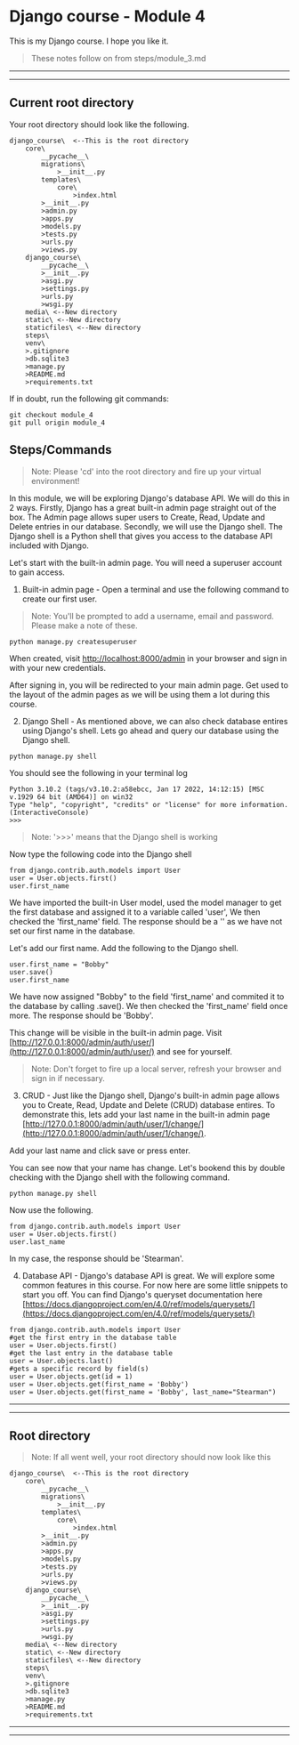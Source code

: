# Django course - Module 4
This is my Django course. I hope you like it.

> These notes follow on from steps/module_3.md
***
***

## Current root directory
Your root directory should look like the following.
```
django_course\  <--This is the root directory
    core\
        __pycache__\
        migrations\
            >__init__.py
        templates\
            core\
                >index.html
        >__init__.py
        >admin.py
        >apps.py
        >models.py
        >tests.py
        >urls.py
        >views.py
    django_course\
        __pycache__\
        >__init__.py
        >asgi.py
        >settings.py
        >urls.py
        >wsgi.py
    media\ <--New directory
    static\ <--New directory
    staticfiles\ <--New directory
    steps\
    venv\
    >.gitignore
    >db.sqlite3
    >manage.py
    >README.md
    >requirements.txt
```
If in doubt, run the following git commands:
```
git checkout module_4
git pull origin module_4
```

## Steps/Commands
>Note: Please 'cd' into the root directory and fire up your virtual environment!

In this module, we will be exploring Django's database API. We will do this in 2 ways. Firstly, Django has a great built-in admin page straight out of the box. The Admin page allows super users to Create, Read, Update and Delete entries in our database. Secondly, we will use the Django shell. The Django shell is a Python shell that gives you access to the database API included with Django.

Let's start with the built-in admin page. You will need a superuser account to gain access.

1) Built-in admin page - Open a terminal and use the following command to create our first user.
> Note: You'll be prompted to add a username, email and password. Please make a note of these.
```
python manage.py createsuperuser
```

When created, visit [http://localhost:8000/admin](http://localhost:8000/admin) in your browser and sign in with your new credentials.


After signing in, you will be redirected to your main admin page. Get used to the layout of the admin pages as we will be using them a lot during this course.

2) Django Shell - As mentioned above, we can also check database entires using Django's shell. Lets go ahead and query our database using the Django shell.
```
python manage.py shell
```
You should see the following in your terminal log
```
Python 3.10.2 (tags/v3.10.2:a58ebcc, Jan 17 2022, 14:12:15) [MSC v.1929 64 bit (AMD64)] on win32
Type "help", "copyright", "credits" or "license" for more information.
(InteractiveConsole)
>>> 
```
> Note: '>>>' means that the Django shell is working

Now type the following code into the Django shell
```
from django.contrib.auth.models import User
user = User.objects.first()
user.first_name
```
We have imported the built-in User model, used the model manager to get the first database and assigned it to a variable called 'user', We then checked the 'first_name' field. The response should be a '' as we have not set our first name in the database.

Let's add our first name. Add the following to the Django shell.
```
user.first_name = "Bobby"
user.save()
user.first_name
```

We have now assigned "Bobby" to the field 'first_name' and commited it to the database by calling .save(). We then checked the 'first_name' field once more. The response should be 'Bobby'.

This change will be visible in the built-in admin page. Visit [http://127.0.0.1:8000/admin/auth/user/](http://127.0.0.1:8000/admin/auth/user/) and see for yourself.
> Note: Don't forget to fire up a local server, refresh your browser and sign in if necessary.

3) CRUD - Just like the Django shell, Django's built-in admin page allows you to Create, Read, Update and Delete (CRUD) database entires. To demonstrate this, lets add your last name in the built-in admin page [http://127.0.0.1:8000/admin/auth/user/1/change/](http://127.0.0.1:8000/admin/auth/user/1/change/).

Add your last name and click save or press enter.

You can see now that your name has change. 
Let's bookend this by double checking with the Django shell with the following command.
```
python manage.py shell
```
Now use the following.
```
from django.contrib.auth.models import User
user = User.objects.first()
user.last_name
```
In my case, the response should be 'Stearman'.

4) Database API - Django's database API is great. We will explore some common features in this course. For now here are some little snippets to start you off. You can find Django's queryset documentation here [https://docs.djangoproject.com/en/4.0/ref/models/querysets/](https://docs.djangoproject.com/en/4.0/ref/models/querysets/) 
```
from django.contrib.auth.models import User
#get the first entry in the database table
user = User.objects.first()
#get the last entry in the database table
user = User.objects.last()
#gets a specific record by field(s)
user = User.objects.get(id = 1)
user = User.objects.get(first_name = 'Bobby')
user = User.objects.get(first_name = 'Bobby', last_name="Stearman")
```
***
***

## Root directory
>Note: If all went well, your root directory should now look like this
```
django_course\  <--This is the root directory
    core\
        __pycache__\
        migrations\
            >__init__.py
        templates\
            core\
                >index.html
        >__init__.py
        >admin.py
        >apps.py
        >models.py
        >tests.py
        >urls.py
        >views.py
    django_course\
        __pycache__\
        >__init__.py
        >asgi.py
        >settings.py
        >urls.py
        >wsgi.py
    media\ <--New directory
    static\ <--New directory
    staticfiles\ <--New directory
    steps\
    venv\
    >.gitignore
    >db.sqlite3
    >manage.py
    >README.md
    >requirements.txt
```

***
***